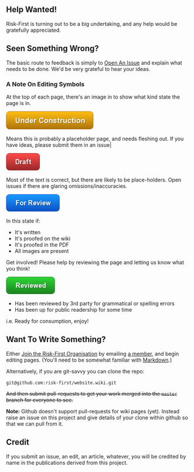## Help Wanted!

Risk-First is turning out to be a big undertaking, and any help would be gratefully appreciated.  

## Seen Something Wrong?

The basic route to feedback is simply to [Open An Issue](https://github.com/risk-first/website/issues) and explain what needs to be done.  We'd be very grateful to hear your ideas.

### A Note On Editing Symbols

At the top of each page, there's an image in to show what kind state the page is in.  

![Under Construction](images/state/uc.png)

Means this is probably a placeholder page, and needs fleshing out.  If you have ideas, please submit them in an issue|

![Draft](images/state/draft.png)

Most of the text is correct, but there are likely to be place-holders.   Open issues if there are glaring omissions/inaccuracies.

![For Review](images/state/for-review.png)

In this state if:
 - It's written
 - It's proofed on the wiki
 - It's proofed in the PDF
 - All images are present
 
Get involved!  Please help by reviewing the page and letting us know what you think!

![Reviewed](images/state/reviewed.png)

- Has been reviewed by 3rd party for grammatical or spelling errors
- Has been up for public readership for some time

i.e. Ready for consumption, enjoy!

## Want To Write Something?

Either [Join the Risk-First Organisation](https://github.com/risk-first) by emailing [a member](https://github.com/robmoffat), and begin editing pages.  (You'll need to be somewhat familiar with [Markdown](https://github.github.com/gfm/).)

Alternatively, if you are git-savvy you can clone the repo:

```
git@github.com:risk-first/website.wiki.git
``` 

~~And then submit pull-requests to get your work merged into the `master` branch for everyone to see.~~

**Note:** Github doesn't support pull-requests for wiki pages (yet).  Instead raise an issue on this project and give details of your clone within github so that we can pull from it.

## Credit

If you submit an issue, an edit, an article, whatever, you will be credited by name in the publications derived from this project.  